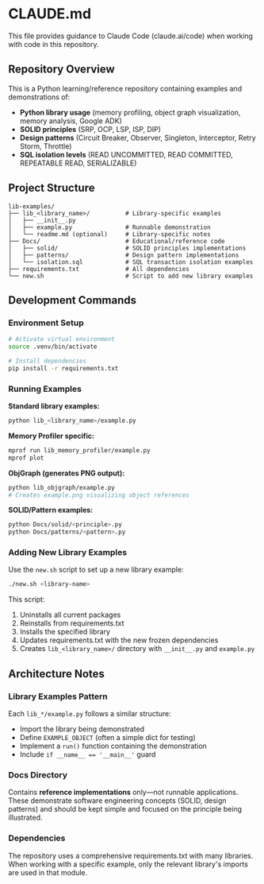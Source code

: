 # CLAUDE.md

This file provides guidance to Claude Code (claude.ai/code) when working with code in this repository.

## Repository Overview

This is a Python learning/reference repository containing examples and demonstrations of:
- **Python library usage** (memory profiling, object graph visualization, memory analysis, Google ADK)
- **SOLID principles** (SRP, OCP, LSP, ISP, DIP)
- **Design patterns** (Circuit Breaker, Observer, Singleton, Interceptor, Retry Storm, Throttle)
- **SQL isolation levels** (READ UNCOMMITTED, READ COMMITTED, REPEATABLE READ, SERIALIZABLE)

## Project Structure

```
lib-examples/
├── lib_<library_name>/          # Library-specific examples
│   ├── __init__.py
│   ├── example.py               # Runnable demonstration
│   └── readme.md (optional)     # Library-specific notes
├── Docs/                        # Educational/reference code
│   ├── solid/                   # SOLID principles implementations
│   ├── patterns/                # Design pattern implementations
│   └── isolation.sql            # SQL transaction isolation examples
├── requirements.txt             # All dependencies
└── new.sh                       # Script to add new library examples
```

## Development Commands

### Environment Setup
```bash
# Activate virtual environment
source .venv/bin/activate

# Install dependencies
pip install -r requirements.txt
```

### Running Examples

**Standard library examples:**
```bash
python lib_<library_name>/example.py
```

**Memory Profiler specific:**
```bash
mprof run lib_memory_profiler/example.py
mprof plot
```

**ObjGraph (generates PNG output):**
```bash
python lib_objgraph/example.py
# Creates example.png visualizing object references
```

**SOLID/Pattern examples:**
```bash
python Docs/solid/<principle>.py
python Docs/patterns/<pattern>.py
```

### Adding New Library Examples

Use the `new.sh` script to set up a new library example:
```bash
./new.sh <library-name>
```

This script:
1. Uninstalls all current packages
2. Reinstalls from requirements.txt
3. Installs the specified library
4. Updates requirements.txt with the new frozen dependencies
5. Creates `lib_<library_name>/` directory with `__init__.py` and `example.py`

## Architecture Notes

### Library Examples Pattern
Each `lib_*/example.py` follows a similar structure:
- Import the library being demonstrated
- Define `EXAMPLE_OBJECT` (often a simple dict for testing)
- Implement a `run()` function containing the demonstration
- Include `if __name__ == '__main__'` guard

### Docs Directory
Contains **reference implementations** only—not runnable applications. These demonstrate software engineering concepts (SOLID, design patterns) and should be kept simple and focused on the principle being illustrated.

### Dependencies
The repository uses a comprehensive requirements.txt with many libraries. When working with a specific example, only the relevant library's imports are used in that module.